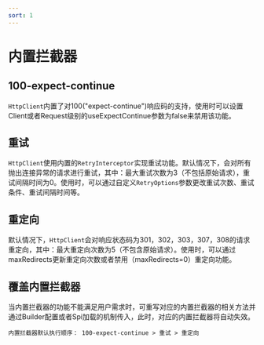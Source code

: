 ```yaml
---
sort: 1
---
```


# 内置拦截器

## 100-expect-continue
`HttpClient`内置了对100("expect-continue")响应码的支持，使用时可以设置Client或者Request级别的useExpectContinue参数为false来禁用该功能。

## 重试
`HttpClient`使用内置的`RetryInterceptor`实现重试功能。默认情况下，会对所有抛出连接异常的请求进行重试，其中：最大重试次数为3（不包括原始请求），重试间隔时间为0。使用时，可以通过自定义`RetryOptions`参数更改重试次数、重试条件、重试间隔时间等。

## 重定向
默认情况下，`HttpClient`会对响应状态码为301，302，303，307，308的请求重定向，其中：最大重定向次数为5（不包含原始请求）。使用时，可以通过maxRedirects更新重定向次数或者禁用（maxRedirects=0）重定向功能。

## 覆盖内置拦截器
当内置拦截器的功能不能满足用户需求时，可重写对应的内置拦截器的相关方法并通过Builder配置或者Spi加载的机制传入，此时，对应的内置拦截器将自动失效。

```tip
内置拦截器默认执行顺序： 100-expect-continue > 重试 > 重定向
```
